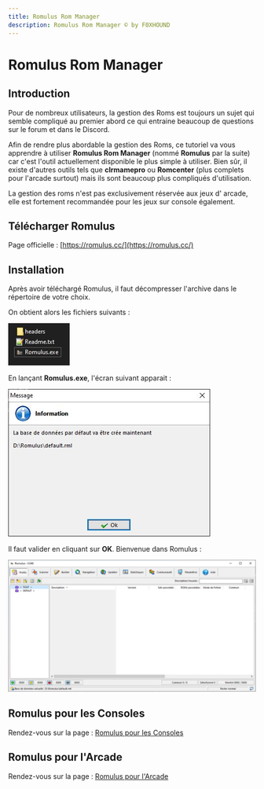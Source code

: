 ```yaml
---
title: Romulus Rom Manager
description: Romulus Rom Manager © by F0XHOUND
---
```


# Romulus Rom Manager

## Introduction

Pour de nombreux utilisateurs, la gestion des Roms est toujours un sujet qui semble compliqué au premier abord ce qui entraine beaucoup de questions sur le forum et dans le Discord.

Afin de rendre plus abordable la gestion des Roms, ce tutoriel va vous apprendre à utiliser **Romulus Rom Manager** \(nommé **Romulus** par la suite\) car c'est l'outil actuellement disponible le plus simple à utiliser. Bien sûr, il existe d'autres outils tels que **clrmamepro** ou **Romcenter** \(plus complets pour l'arcade surtout\) mais ils sont beaucoup plus compliqués d'utilisation.

La gestion des roms n'est pas exclusivement réservée aux jeux d' arcade, elle est fortement recommandée pour les jeux sur console également.

## Télécharger Romulus

Page officielle : [https://romulus.cc/](https://romulus.cc/)

## Installation

Après avoir téléchargé Romulus, il faut décompresser l'archive dans le répertoire de votre choix.

On obtient alors les fichiers suivants :

![](./romulus-rom-manager/image%20%28299%29.png)

En lançant **Romulus.exe**, l'écran suivant apparait :

![](./romulus-rom-manager/image%20%28286%29.png)

Il faut valider en cliquant sur **OK**. Bienvenue dans Romulus :

![](./romulus-rom-manager/image%20%28147%29.png)

## Romulus pour les Consoles

Rendez-vous sur la page : [Romulus pour les Consoles](romulus-pour-les-consoles.md)

## Romulus pour l'Arcade

Rendez-vous sur la page : [Romulus pour l'Arcade](romulus-pour-larcade.md)



